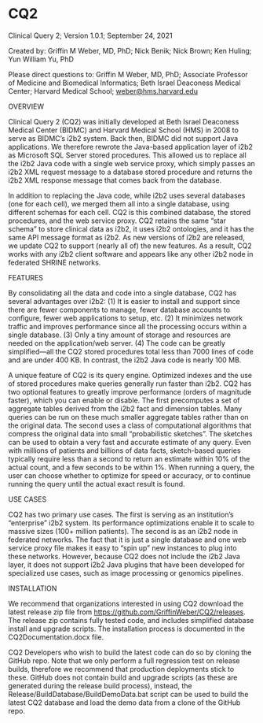 # CQ2
Clinical Query 2;
Version 1.0.1;
September 24, 2021

Created by:
Griffin M Weber, MD, PhD;
Nick Benik;
Nick Brown;
Ken Huling;
Yun William Yu, PhD

Please direct questions to:
Griffin M Weber, MD, PhD;
Associate Professor of Medicine and Biomedical Informatics;
Beth Israel Deaconess Medical Center;
Harvard Medical School;
weber@hms.harvard.edu

OVERVIEW

Clinical Query 2 (CQ2) was initially developed at Beth Israel Deaconess Medical Center (BIDMC) and Harvard Medical School (HMS) in 2008 to serve as BIDMC’s i2b2 system. Back then, BIDMC did not support Java applications. We therefore rewrote the Java-based application layer of i2b2 as Microsoft SQL Server stored procedures. This allowed us to replace all the i2b2 Java code with a single web service proxy, which simply passes an i2b2 XML request message to a database stored procedure and returns the i2b2 XML response message that comes back from the database. 

In addition to replacing the Java code, while i2b2 uses several databases (one for each cell), we merged them all into a single database, using different schemas for each cell. CQ2 is this combined database, the stored procedures, and the web service proxy. CQ2 retains the same “star schema” to store clinical data as i2b2, it uses i2b2 ontologies, and it has the same API message format as i2b2. As new versions of i2b2 are released, we update CQ2 to support (nearly all of) the new features. As a result, CQ2 works with any i2b2 client software and appears like any other i2b2 node in federated SHRINE networks.

FEATURES

By consolidating all the data and code into a single database, CQ2 has several advantages over i2b2: (1) It is easier to install and support since there are fewer components to manage, fewer database accounts to configure, fewer web applications to setup, etc. (2) It minimizes network traffic and improves performance since all the processing occurs within a single database. (3) Only a tiny amount of storage and resources are needed on the application/web server. (4) The code can be greatly simplified—all the CQ2 stored procedures total less than 7000 lines of code and are under 400 KB. In contrast, the i2b2 Java code is nearly 100 MB.

A unique feature of CQ2 is its query engine. Optimized indexes and the use of stored procedures make queries generally run faster than i2b2. CQ2 has two optional features to greatly improve performance (orders of magnitude faster), which you can enable or disable. The first precomputes a set of aggregate tables derived from the i2b2 fact and dimension tables. Many queries can be run on these much smaller aggregate tables rather than on the original data. The second uses a class of computational algorithms that compress the original data into small “probabilistic sketches”. The sketches can be used to obtain a very fast and accurate estimate of any query. Even with millions of patients and billions of data facts, sketch-based queries typically require less than a second to return an estimate within 10% of the actual count, and a few seconds to be within 1%. When running a query, the user can choose whether to optimize for speed or accuracy, or to continue running the query until the actual exact result is found.

USE CASES

CQ2 has two primary use cases. The first is serving as an institution’s “enterprise” i2b2 system. Its performance optimizations enable it to scale to massive sizes (100+ million patients). The second is as an i2b2 node in federated networks. The fact that it is just a single database and one web service proxy file makes it easy to “spin up” new instances to plug into these networks. However, because CQ2 does not include the i2b2 Java layer, it does not support i2b2 Java plugins that have been developed for specialized use cases, such as image processing or genomics pipelines.

INSTALLATION

We recommend that organizations interested in using CQ2 download the latest release zip file from https://github.com/GriffinWeber/CQ2/releases. The release zip contains fully tested code, and includes simplified database install and upgrade scripts. The installation process is documented in the CQ2Documentation.docx file.

CQ2 Developers who wish to build the latest code can do so by cloning the GitHub repo. Note that we only perform a full regression test on release builds, therefore we recommend that production deployments stick to these. GitHub does not contain build and upgrade scripts (as these are generated during the release build process), instead, the Release/BuildDatabase/BuildDemoData.bat script can be used to build the latest CQ2 database and load the demo data from a clone of the GitHub repo.
